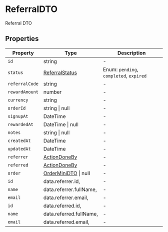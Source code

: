 # ReferralDTO

Referral DTO

## Properties

| Property | Type | Description |
|----------|------|-------------|
| `id` | string | - |
| `status` | [ReferralStatus](../enums/ReferralStatus.md) | Enum: `pending`, `completed`, `expired` |
| `referralCode` | string | - |
| `rewardAmount` | number | - |
| `currency` | string | - |
| `orderId` | string \| null | - |
| `signupAt` | DateTime | - |
| `rewardedAt` | DateTime \| null | - |
| `notes` | string \| null | - |
| `createdAt` | DateTime | - |
| `updatedAt` | DateTime | - |
| `referrer` | [ActionDoneBy](../interfaces/ActionDoneBy.md) | - |
| `referred` | [ActionDoneBy](../interfaces/ActionDoneBy.md) | - |
| `order` | [OrderMiniDTO](../dtos/OrderMiniDTO.md) \| null | - |
| `id` | data.referrer.id, | - |
| `name` | data.referrer.fullName, | - |
| `email` | data.referrer.email, | - |
| `id` | data.referred.id, | - |
| `name` | data.referred.fullName, | - |
| `email` | data.referred.email, | - |
